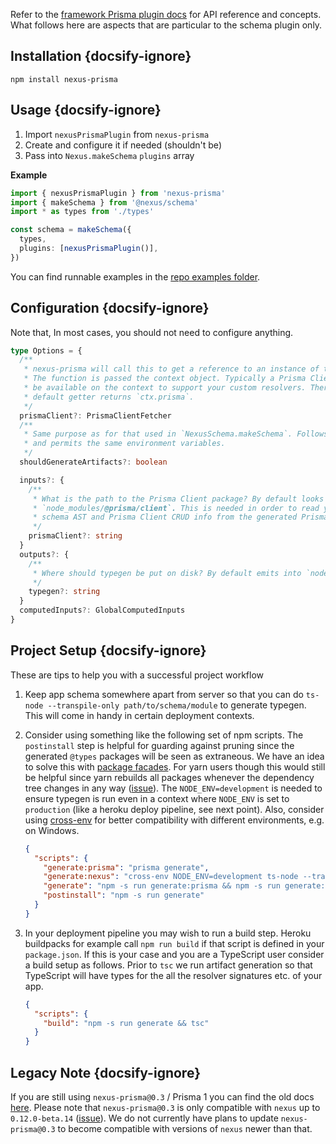Refer to the [framework Prisma plugin docs](/plugins/prisma#runtime-integration) for API reference and concepts. What follows here are aspects that are particular to the schema plugin only.

## Installation {docsify-ignore}

```cli
npm install nexus-prisma
```

## Usage {docsify-ignore}

1. Import `nexusPrismaPlugin` from `nexus-prisma`
1. Create and configure it if needed (shouldn't be)
1. Pass into `Nexus.makeSchema` `plugins` array

**Example**

```ts
import { nexusPrismaPlugin } from 'nexus-prisma'
import { makeSchema } from '@nexus/schema'
import * as types from './types'

const schema = makeSchema({
  types,
  plugins: [nexusPrismaPlugin()],
})
```

You can find runnable examples in the [repo examples folder](https://github.com/graphql-nexus/nexus-schema-plugin-prisma/tree/master/examples).

## Configuration {docsify-ignore}

Note that, In most cases, you should not need to configure anything.

```ts
type Options = {
  /**
   * nexus-prisma will call this to get a reference to an instance of the Prisma Client.
   * The function is passed the context object. Typically a Prisma Client instance will
   * be available on the context to support your custom resolvers. Therefore the
   * default getter returns `ctx.prisma`.
   */
  prismaClient?: PrismaClientFetcher
  /**
   * Same purpose as for that used in `NexusSchema.makeSchema`. Follows the same rules
   * and permits the same environment variables.
   */
  shouldGenerateArtifacts?: boolean

  inputs?: {
    /**
     * What is the path to the Prisma Client package? By default looks in
     * `node_modules/@prisma/client`. This is needed in order to read your Prisma
     * schema AST and Prisma Client CRUD info from the generated Prisma Client package.
     */
    prismaClient?: string
  }
  outputs?: {
    /**
     * Where should typegen be put on disk? By default emits into `node_modules/@types`.
     */
    typegen?: string
  }
  computedInputs?: GlobalComputedInputs
}
```

## Project Setup {docsify-ignore}

These are tips to help you with a successful project workflow

1. Keep app schema somewhere apart from server so that you can do `ts-node --transpile-only path/to/schema/module` to generate typegen. This will come in handy in certain deployment contexts.

1. Consider using something like the following set of npm scripts. The
   `postinstall` step is helpful for guarding against pruning since the
   generated `@types` packages will be seen as extraneous. We have an idea to
   solve this with [package
   facades](https://github.com/prisma-labs/nexus/issues/253). For yarn users
   though this would still be helpful since yarn rebuilds all packages whenever
   the dependency tree changes in any way
   ([issue](https://github.com/yarnpkg/yarn/issues/4703)). The
   `NODE_ENV=development` is needed to ensure typegen is run even in a context where `NODE_ENV` is set to `production` (like a heroku deploy pipeline, see next point). Also, consider using [cross-env](https://github.com/kentcdodds/cross-env) for better compatibility with different environments, e.g. on Windows.

   ```json
   {
     "scripts": {
       "generate:prisma": "prisma generate",
       "generate:nexus": "cross-env NODE_ENV=development ts-node --transpile-only path/to/schema/module",
       "generate": "npm -s run generate:prisma && npm -s run generate:nexus",
       "postinstall": "npm -s run generate"
     }
   }
   ```

1. In your deployment pipeline you may wish to run a build step. Heroku buildpacks for example call `npm run build` if that script is defined in your `package.json`. If this is your case and you are a TypeScript user consider a build setup as follows. Prior to `tsc` we run artifact generation so that TypeScript will have types for the all the resolver signatures etc. of your app.

   ```json
   {
     "scripts": {
       "build": "npm -s run generate && tsc"
     }
   }
   ```

## Legacy Note {docsify-ignore}

If you are still using `nexus-prisma@0.3` / Prisma 1 you can find the old docs [here](https://github.com/graphql-nexus/schema/blob/8cf2d6b3e22a9dec1f7c23f384bf33b7be5a25cc/docs/database-access-with-prisma.md). Please note that `nexus-prisma@0.3` is only compatible with `nexus` up to `0.12.0-beta.14` ([issue](https://github.com/graphql-nexus/nexus-prisma/issues/520)). We do not currently have plans to update `nexus-prisma@0.3` to become compatible with versions of `nexus` newer than that.
